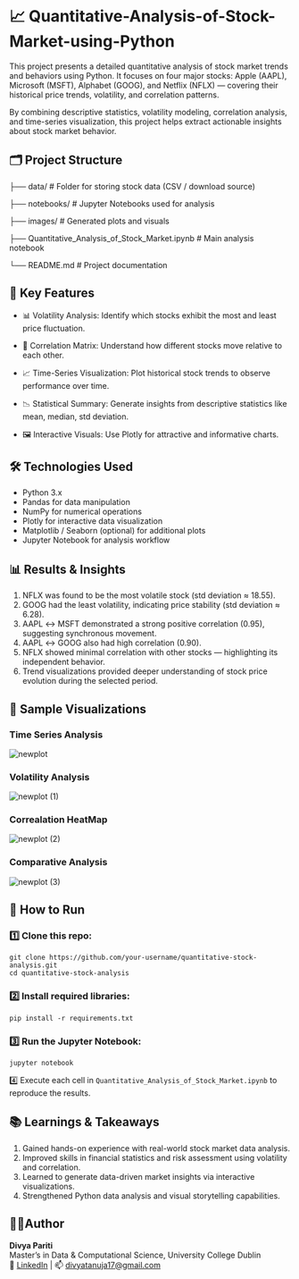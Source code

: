 # 📈 Quantitative-Analysis-of-Stock-Market-using-Python
This project presents a detailed quantitative analysis of stock market trends and behaviors using Python.
It focuses on four major stocks: Apple (AAPL), Microsoft (MSFT), Alphabet (GOOG), and Netflix (NFLX) — covering their historical price trends, volatility, and correlation patterns.

By combining descriptive statistics, volatility modeling, correlation analysis, and time-series visualization, this project helps extract actionable insights about stock market behavior.
## 🗂️ Project Structure
├── data/                     # Folder for storing stock data (CSV / download source)

├── notebooks/                # Jupyter Notebooks used for analysis

├── images/                   # Generated plots and visuals

├── Quantitative_Analysis_of_Stock_Market.ipynb   # Main analysis notebook

└── README.md                 # Project documentation

## 🚀 Key Features
  - 📊 Volatility Analysis: Identify which stocks exhibit the most and least price fluctuation.

  - 🔗 Correlation Matrix: Understand how different stocks move relative to each other.

  - 📈 Time-Series Visualization: Plot historical stock trends to observe performance over time.

  - 📉 Statistical Summary: Generate insights from descriptive statistics like mean, median, std deviation.

  - 🖼️ Interactive Visuals: Use Plotly for attractive and informative charts.

## 🛠️ Technologies Used
  - Python 3.x
  - Pandas for data manipulation
  - NumPy for numerical operations
  - Plotly for interactive data visualization
  - Matplotlib / Seaborn (optional) for additional plots
  - Jupyter Notebook for analysis workflow

## 📊 Results & Insights
1. NFLX was found to be the most volatile stock (std deviation ≈ 18.55).
2. GOOG had the least volatility, indicating price stability (std deviation ≈ 6.28).
3. AAPL ↔ MSFT demonstrated a strong positive correlation (0.95), suggesting synchronous movement.
4. AAPL ↔ GOOG also had high correlation (0.90).
5. NFLX showed minimal correlation with other stocks — highlighting its independent behavior.
6. Trend visualizations provided deeper understanding of stock price evolution during the selected period.

## 📸 Sample Visualizations

### Time Series Analysis

![newplot](https://github.com/user-attachments/assets/0e8b0611-a748-4638-9918-45ef2e6cabba)

### Volatility Analysis

![newplot (1)](https://github.com/user-attachments/assets/8b883a21-b678-42a0-9c63-be2fc32b8ac0)

### Correalation HeatMap

![newplot (2)](https://github.com/user-attachments/assets/c03caf2e-259e-44f8-8a5f-0cc5221e67ba)

### Comparative Analysis

![newplot (3)](https://github.com/user-attachments/assets/453c6c08-75ac-495f-86df-685ef1f34295)

## 📝 How to Run
### 1️⃣ Clone this repo:
    git clone https://github.com/your-username/quantitative-stock-analysis.git
    cd quantitative-stock-analysis

### 2️⃣ Install required libraries:
    pip install -r requirements.txt

### 3️⃣ Run the Jupyter Notebook:
    jupyter notebook

4️⃣ Execute each cell in `Quantitative_Analysis_of_Stock_Market.ipynb` to reproduce the results.

## 📚 Learnings & Takeaways
1. Gained hands-on experience with real-world stock market data analysis.
2. Improved skills in financial statistics and risk assessment using volatility and correlation.
3. Learned to generate data-driven market insights via interactive visualizations.
4. Strengthened Python data analysis and visual storytelling capabilities.

## 👩‍💻Author
**Divya Pariti**  
Master’s in Data & Computational Science, University College Dublin  
🔗 [LinkedIn](https://www.linkedin.com/in/divya-pariti/) | 📫 divyatanuja17@gmail.com






















    
